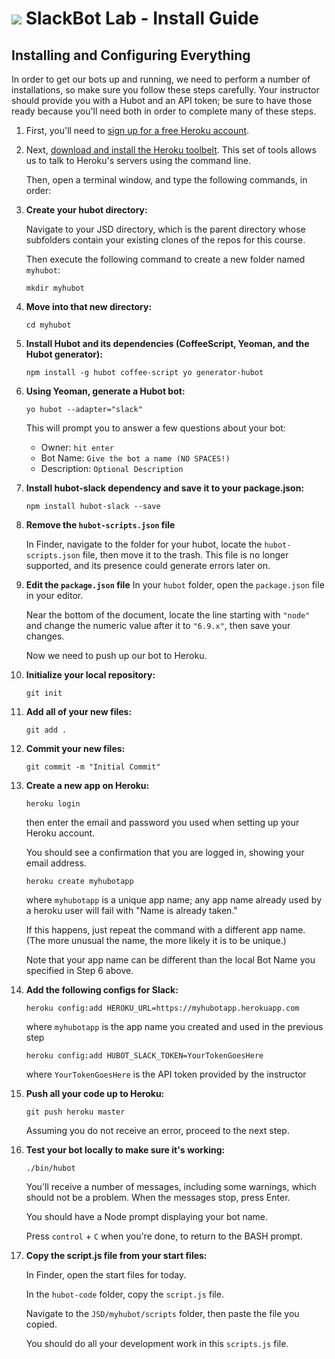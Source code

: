 # ![](https://ga-dash.s3.amazonaws.com/production/assets/logo-9f88ae6c9c3871690e33280fcf557f33.png) SlackBot Lab - Install Guide

## Installing and Configuring Everything

In order to get our bots up and running, we need to perform a number of installations, so make sure you follow these steps carefully. 
Your instructor should provide you with a Hubot and an API token; be sure to have those ready because you'll need both in order to complete many of these steps.

1. First, you'll need to [sign up for a free Heroku account](http://heroku.com).

2. Next, [download and install the Heroku toolbelt](https://toolbelt.heroku.com/). This set of tools allows us to talk to Heroku's servers using the command line.

    Then, open a terminal window, and type the following commands, in order:

3. **Create your hubot directory:**

     Navigate to your JSD directory, which is the parent directory whose subfolders contain your existing clones of the repos for this course.

    Then execute the following command to create a new folder named `myhubot`:

     `mkdir myhubot`

4. **Move into that new directory:**

    `cd myhubot`

5. **Install Hubot and its dependencies (CoffeeScript, Yeoman, and the Hubot generator):**

    `npm install -g hubot coffee-script yo generator-hubot`

6. **Using Yeoman, generate a Hubot bot:**

    `yo hubot --adapter="slack"`

    This will prompt you to answer a few questions about your bot:

    * Owner: `hit enter`
    * Bot Name: `Give the bot a name (NO SPACES!)`
    * Description: `Optional Description`
<!--
    >Note: the `--adapter="slack"` option in the `yo` command above is a workaround for a dependency-related bug in `generator-hubot` causing the program to crash when it prompts the user for what adapter they want to use. If you specify the adapter on the command line as above, the broken prompting code will be skipped. (This is all documented in [this issue](https://github.com/github/generator-hubot/issues/64) in the `generator-hubot` repo.)
-->

7. **Install hubot-slack dependency and save it to your package.json:**

    `npm install hubot-slack --save`

8. **Remove the `hubot-scripts.json` file**

    In Finder, navigate to the folder for your hubot, locate the `hubot-scripts.json` file, then move it to the trash. This file is no longer supported, and its presence could generate errors later on.

9. **Edit the `package.json` file**
    In your `hubot` folder, open the `package.json` file in your editor.

    Near the bottom of the document, locate the line starting with `"node"` and change the numeric value after it to `"6.9.x"`, then save your changes.

    Now we need to push up our bot to Heroku.

10. **Initialize your local repository:**

    `git init`

11. **Add all of your new files:**

    `git add .`

12. **Commit your new files:**

    `git commit -m "Initial Commit"`

13. **Create a new app on Heroku:**

    `heroku login`

    then enter the email and password you used when setting up your Heroku account.

    You should see a confirmation that you are logged in, showing your email address.

    `heroku create myhubotapp`

    where `myhubotapp` is a unique app name; any app name already used by a heroku user will fail with "Name is already taken." 
    
    If this happens, just repeat the command with a different app name. (The more unusual the name, the more likely it is to be unique.)
    
    Note that your app name can be different than the local Bot Name you  
    specified in Step 6 above.

14. **Add the following configs for Slack:**

    `heroku config:add HEROKU_URL=https://myhubotapp.herokuapp.com`

    where `myhubotapp` is the app name you created and used in the previous step

    `heroku config:add HUBOT_SLACK_TOKEN=YourTokenGoesHere`

    where `YourTokenGoesHere` is the API token provided by the instructor

15. **Push all your code up to Heroku:**

    `git push heroku master`

     Assuming you do not receive an error, proceed to the next step.

16. **Test your bot locally to make sure it's working:**

    `./bin/hubot`

    You'll receive a number of messages, including some warnings, which should not be a problem. When the messages stop, press Enter.
    
    You should have a Node prompt displaying your bot name. 
    
    Press `control` + `C` when you're done, to return to the BASH prompt.

17. **Copy the script.js file from your start files:**

    In Finder, open the start files for today. 
    
    In the `hubot-code` folder, copy the `script.js` file.
    
    Navigate to the `JSD/myhubot/scripts` folder, then paste the file you copied. 

    You should do all your development work in this `scripts.js` file.